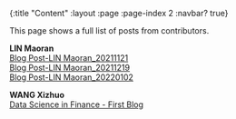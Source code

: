 {:title "Content"
 :layout :page
 :page-index 2
 :navbar? true}

This page shows a full list of posts from contributors.

**LIN Maoran**<br/>
[Blog Post-LIN Maoran_20211121](/posts-output/2021-11-21-Blog-Post-LIN-Maoran)<br/>
[Blog Post-LIN Maoran_20211219](/posts-output/2021-12-19-Blog-Post-LIN-Maoran)<br/>
[Blog Post-LIN Maoran_20220102](/posts-output/2022-01-02-Blog-Post-LIN-Maoran)<br/>

**WANG Xizhuo**<br/>
[Data Science in Finance - First Blog](/posts-output/2021-11-21-Blog-Post-WANG-Xizhuo)